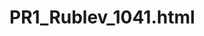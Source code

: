 # PR1_Rublev_1041.html
<!DOCTYPE html>
<html lang="en">
<head>
        <meta charset="UTF-8">
        <title></title>
      
</head>
<body>
       <div id="result"></div>

</body>
</html>
